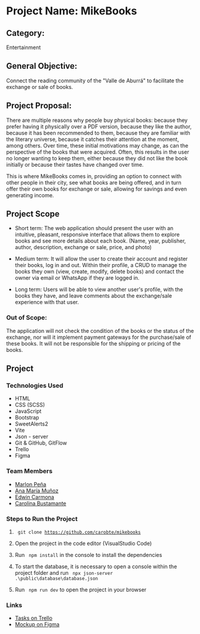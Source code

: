 # Project Name: MikeBooks

## Category:
<p> Entertainment </p>

## General Objective:
<p> Connect the reading community of the "Valle de Aburrá" to facilitate the exchange or sale of books. </p>

## Project Proposal:
<p> There are multiple reasons why people buy physical books: because they prefer having it physically over a PDF version, because they like the author, because it has been recommended to them, because they are familiar with the literary universe, because it catches their attention at the moment, among others. Over time, these initial motivations may change, as can the perspective of the books that were acquired. Often, this results in the user no longer wanting to keep them, either because they did not like the book initially or because their tastes have changed over time.</p>

<p>This is where MikeBooks comes in, providing an option to connect with other people in their city, see what books are being offered, and in turn offer their own books for exchange or sale, allowing for savings and even generating income.
</p>

## Project Scope

- Short term: The web application should present the user with an intuitive, pleasant, responsive interface that allows them to explore books and see more details about each book. (Name, year, publisher, author, description, exchange or sale, price, and photo)

- Medium term: It will allow the user to create their account and register their books, log in and out. Within their profile, a CRUD to manage the books they own (view, create, modify, delete books) and contact the owner via email or WhatsApp if they are logged in.

- Long term: Users will be able to view another user's profile, with the books they have, and leave comments about the exchange/sale experience with that user.

### Out of Scope:

The application will not check the condition of the books or the status of the exchange, nor will it implement payment gateways for the purchase/sale of these books. It will not be responsible for the shipping or pricing of the books.

## Project

### Technologies Used

- HTML
- CSS (SCSS)
- JavaScript
- Bootstrap
- SweetAlerts2
- Vite
- Json - server
- Git & GitHub, GitFlow
- Trello
- Figma

### Team Members

<ul>
<li><a href="https://github.com/mspena14"> Marlon Peña</a></li>
<li><a href="https://github.com/anamh02"> Ana María Muñoz</a></li>
<li><a href="https://github.com/ecc97"> Edwin Carmona</a></li>
<li><a href="https://github.com/carobte"> Carolina Bustamante </a></li>
</ul>

### Steps to Run the Project

1. <code> git clone https://github.com/carobte/mikebooks </code>

2. Open the project in the code editor (VisualStudio Code)

3. Run <code> npm install</code> in the console to install the dependencies

4. To start the database, it is necessary to open a console within the project folder and run <code> npx json-server .\public\database\database.json </code>

5. Run <code> npm run dev</code> to open the project in your browser

### Links

<ul>
<li><a href="https://trello.com/invite/b/GiaUPwFc/ATTId880faba2b9fdd220d9af0294d353ec243CA01CE/mike-team"> Tasks on Trello</a></li>
<li><a href="https://www.figma.com/proto/1SRzneIIDT9j6FQuSuKxfD/MikeBook?node-id=379-26&t=5qiNiKHuUq2LJTnp-0&scaling=scale-down&page-id=0%3A1&starting-point-node-id=379%3A26"> Mockup on Figma</a></li>
</ul>